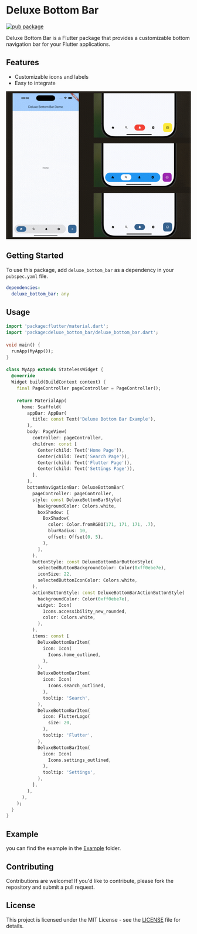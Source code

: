 # Deluxe Bottom Bar

[![pub package](https://img.shields.io/pub/v/deluxe_bottom_bar.svg)](https://pub.dev/packages/deluxe_bottom_bar)

Deluxe Bottom Bar is a Flutter package that provides a customizable bottom navigation bar for your Flutter applications.

## Features

* Customizable icons and labels
* Easy to integrate

![Demo GIF](./assets/demo.gif)

## Getting Started

To use this package, add `deluxe_bottom_bar` as a dependency in your `pubspec.yaml` file.

```yaml
dependencies:
  deluxe_bottom_bar: any
```

## Usage

```dart
import 'package:flutter/material.dart';
import 'package:deluxe_bottom_bar/deluxe_bottom_bar.dart';

void main() {
  runApp(MyApp());
}

class MyApp extends StatelessWidget {
  @override
  Widget build(BuildContext context) {
    final PageController pageController = PageController();

    return MaterialApp(
      home: Scaffold(
        appBar: AppBar(
          title: const Text('Deluxe Bottom Bar Example'),
        ),
        body: PageView(
          controller: pageController,
          children: const [
            Center(child: Text('Home Page')),
            Center(child: Text('Search Page')),
            Center(child: Text('Flutter Page')),
            Center(child: Text('Settings Page')),
          ],
        ),
        bottomNavigationBar: DeluxeBottomBar(
          pageController: pageController,
          style: const DeluxeBottomBarStyle(
            backgroundColor: Colors.white,
            boxShadow: [
              BoxShadow(
                color: Color.fromRGBO(171, 171, 171, .7),
                blurRadius: 10,
                offset: Offset(0, 5),
              ),
            ],
          ),
          buttonStyle: const DeluxeBottomBarButtonStyle(
            selectedButtonBackgroundColor: Color(0xff0ebe7e),
            iconSize: 22,
            selectedButtonIconColor: Colors.white,
          ),
          actionButtonStyle: const DeluxeBottomBarActionButtonStyle(
            backgroundColor: Color(0xff0ebe7e),
            widget: Icon(
              Icons.accessibility_new_rounded,
              color: Colors.white,
            ),
          ),
          items: const [
            DeluxeBottomBarItem(
              icon: Icon(
                Icons.home_outlined,
              ),
            ),
            DeluxeBottomBarItem(
              icon: Icon(
                Icons.search_outlined,
              ),
              tooltip: 'Search',
            ),
            DeluxeBottomBarItem(
              icon: FlutterLogo(
                size: 20,
              ),
              tooltip: 'Flutter',
            ),
            DeluxeBottomBarItem(
              icon: Icon(
                Icons.settings_outlined,
              ),
              tooltip: 'Settings',
            ),
          ],
        ),
      ),
    );
  }
}

```

## Example

you can find the example in the [Example](/example) folder.

## Contributing

Contributions are welcome! If you'd like to contribute, please fork the repository and submit a pull request.

## License

This project is licensed under the MIT License - see the [LICENSE](LICENSE) file for details.
